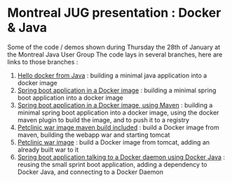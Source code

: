 # Montreal JUG presentation : Docker & Java

Some of the code / demos shown during Thursday the 28th of January at the Montreal Java User Group
The code lays in several branches, here are links to those branches :

1. [Hello docker from Java](https://github.com/anthonydahanne/montrealjug_docker_java/tree/01_java_helloworld_dockerfile) : building a minimal java application into a  docker image
2. [Spring boot application in a Docker image](https://github.com/anthonydahanne/montrealjug_docker_java/tree/02_spring_boot_app_docker) : building a minimal spring boot application into a  docker image
3. [Spring boot application in a Docker image, using Maven](https://github.com/anthonydahanne/montrealjug_docker_java/tree/02_spring_boot_app_docker) : building a minimal spring boot application into a docker image, using the docker maven plugin to build the image, and to push it to a registry
4. [Petclinic war image maven build included](https://github.com/anthonydahanne/spring-petclinic/tree/docker-building-war) : build a Docker image from maven, building the webapp war and starting tomcat
5. [Petclinic war image](https://github.com/anthonydahanne/spring-petclinic/tree/docker-war-built) : build a Docker image from tomcat, adding an already built war to it
6. [Spring boot application talking to a Docker daemon using Docker Java](https://github.com/anthonydahanne/montrealjug_docker_java/tree/04_spring_boot_app_docker_api) : reusing the small sprint boot application, adding a dependency to Docker Java, and connecting to a Docker Daemon
